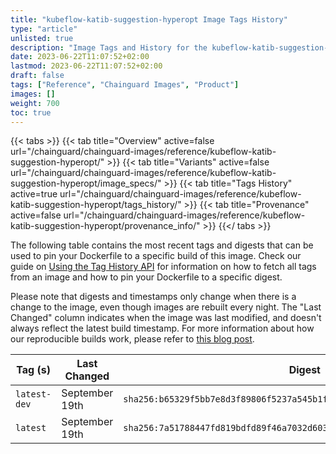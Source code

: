 ```yaml
---
title: "kubeflow-katib-suggestion-hyperopt Image Tags History"
type: "article"
unlisted: true
description: "Image Tags and History for the kubeflow-katib-suggestion-hyperopt Chainguard Image"
date: 2023-06-22T11:07:52+02:00
lastmod: 2023-06-22T11:07:52+02:00
draft: false
tags: ["Reference", "Chainguard Images", "Product"]
images: []
weight: 700
toc: true
---
```


{{< tabs >}}
{{< tab title="Overview" active=false url="/chainguard/chainguard-images/reference/kubeflow-katib-suggestion-hyperopt/" >}}
{{< tab title="Variants" active=false url="/chainguard/chainguard-images/reference/kubeflow-katib-suggestion-hyperopt/image_specs/" >}}
{{< tab title="Tags History" active=true url="/chainguard/chainguard-images/reference/kubeflow-katib-suggestion-hyperopt/tags_history/" >}}
{{< tab title="Provenance" active=false url="/chainguard/chainguard-images/reference/kubeflow-katib-suggestion-hyperopt/provenance_info/" >}}
{{</ tabs >}}

The following table contains the most recent tags and digests that can be used to pin your Dockerfile to a specific build of this image. Check our guide on [Using the Tag History API](/chainguard/chainguard-images/using-the-tag-history-api/) for information on how to fetch all tags from an image and how to pin your Dockerfile to a specific digest.

Please note that digests and timestamps only change when there is a change to the image, even though images are rebuilt every night. The "Last Changed" column indicates when the image was last modified, and doesn't always reflect the latest build timestamp. For more information about how our reproducible builds work, please refer to [this blog post](https://www.chainguard.dev/unchained/reproducing-chainguards-reproducible-image-builds).

| Tag (s)       | Last Changed   | Digest                                                                    |
|---------------|----------------|---------------------------------------------------------------------------|
|  `latest-dev` | September 19th | `sha256:b65329f5bb7e8d3f89806f5237a545b1f21ed01bb8fb3cf266631ea9f2c09fe6` |
|  `latest`     | September 19th | `sha256:7a51788447fd819bdfd89f46a7032d60326940de386aa637c0a818056068483b` |

